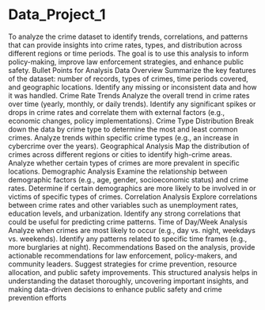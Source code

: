 # Data_Project_1
To analyze the crime dataset to identify trends, correlations, and patterns that can provide insights into crime rates, types, and distribution across different regions or time periods. The goal is to use this analysis to inform policy-making, improve law enforcement strategies, and enhance public safety.
Bullet Points for Analysis
Data Overview
Summarize the key features of the dataset: number of records, types of crimes, time periods covered, and geographic locations.
Identify any missing or inconsistent data and how it was handled.
Crime Rate Trends
Analyze the overall trend in crime rates over time (yearly, monthly, or daily trends).
Identify any significant spikes or drops in crime rates and correlate them with external factors (e.g., economic changes, policy implementations).
Crime Type Distribution
Break down the data by crime type to determine the most and least common crimes.
Analyze trends within specific crime types (e.g., an increase in cybercrime over the years).
Geographical Analysis
Map the distribution of crimes across different regions or cities to identify high-crime areas.
Analyze whether certain types of crimes are more prevalent in specific locations.
Demographic Analysis
Examine the relationship between demographic factors (e.g., age, gender, socioeconomic status) and crime rates.
Determine if certain demographics are more likely to be involved in or victims of specific types of crimes.
Correlation Analysis
Explore correlations between crime rates and other variables such as unemployment rates, education levels, and urbanization.
Identify any strong correlations that could be useful for predicting crime patterns.
Time of Day/Week Analysis
Analyze when crimes are most likely to occur (e.g., day vs. night, weekdays vs. weekends).
Identify any patterns related to specific time frames (e.g., more burglaries at night).
Recommendations
Based on the analysis, provide actionable recommendations for law enforcement, policy-makers, and community leaders.
Suggest strategies for crime prevention, resource allocation, and public safety improvements.
This structured analysis helps in understanding the dataset thoroughly, uncovering important insights, and making data-driven decisions to enhance public safety and crime prevention efforts
